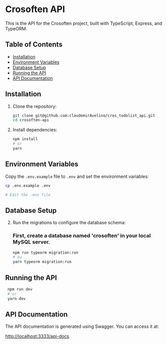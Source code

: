 # Crosoften API

This is the API for the Crosoften project, built with TypeScript, Express, and TypeORM.

## Table of Contents

- [Installation](#installation)
- [Environment Variables](#environment-variables)
- [Database Setup](#database-setup)
- [Running the API](#running-the-api)
- [API Documentation](#api-documentation)

## Installation

1. Clone the repository:
   
    ```bash 
    git clone git@github.com:claudemirAvelino/cros_todolist_api.git
    cd crosoften-api
    ```

2. Install dependencies:
    ```bash
    npm install
    # or
    yarn
    ```

## Environment Variables

Copy the `.env.example` file to `.env` and set the environment variables:

```bash
cp .env.example .env

# Edit the .env file
```

## Database Setup
2. Run the migrations to configure the database schema:
   
   ### First, create a database named 'crosoften' in your local MySQL server.

   ```bash
   npm run typeorm migration:run
   # ou
   yarn typeorm migration:run
   ```
   
## Running the API
   ```bash
    npm run dev
    # or
    yarn dev
   ```
## API Documentation

The API documentation is generated using Swagger. You can access it at:

[http://localhost:3333/api-docs](http://localhost:3333/api-docs)
    